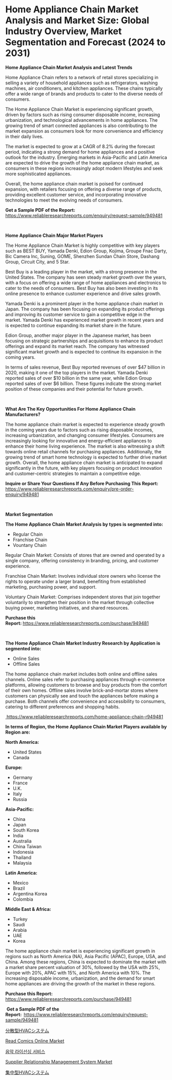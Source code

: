<p><h1>Home Appliance Chain Market Analysis and Market Size: Global Industry Overview, Market Segmentation and Forecast (2024 to 2031)</h1></p><p><strong>Home Appliance Chain Market Analysis and Latest Trends</strong></p>
<p><p>Home Appliance Chain refers to a network of retail stores specializing in selling a variety of household appliances such as refrigerators, washing machines, air conditioners, and kitchen appliances. These chains typically offer a wide range of brands and products to cater to the diverse needs of consumers.</p><p>The Home Appliance Chain Market is experiencing significant growth, driven by factors such as rising consumer disposable income, increasing urbanization, and technological advancements in home appliances. The growing trend of smart connected appliances is also contributing to the market expansion as consumers look for more convenience and efficiency in their daily lives.</p><p>The market is expected to grow at a CAGR of 8.2% during the forecast period, indicating a strong demand for home appliances and a positive outlook for the industry. Emerging markets in Asia-Pacific and Latin America are expected to drive the growth of the home appliance chain market, as consumers in these regions increasingly adopt modern lifestyles and seek more sophisticated appliances.</p><p>Overall, the home appliance chain market is poised for continued expansion, with retailers focusing on offering a diverse range of products, providing excellent customer service, and incorporating innovative technologies to meet the evolving needs of consumers.</p></p>
<p><strong>Get a Sample PDF of the Report:&nbsp;</strong> <a href="https://www.reliableresearchreports.com/enquiry/request-sample/949481">https://www.reliableresearchreports.com/enquiry/request-sample/949481</a></p>
<p>&nbsp;</p>
<p><strong>Home Appliance Chain Major Market Players</strong></p>
<p><p>The Home Appliance Chain Market is highly competitive with key players such as BEST BUY, Yamada Denki, Edion Group, Kojima, Groupe Fnac Darty, Bic Camera Inc, Suning, GOME, Shenzhen Sundan Chain Store, Dashang Group, Circuit City, and 5 Star. </p><p>Best Buy is a leading player in the market, with a strong presence in the United States. The company has seen steady market growth over the years, with a focus on offering a wide range of home appliances and electronics to cater to the needs of consumers. Best Buy has also been investing in its online presence to enhance customer experience and drive sales growth.</p><p>Yamada Denki is a prominent player in the home appliance chain market in Japan. The company has been focusing on expanding its product offerings and improving its customer service to gain a competitive edge in the market. Yamada Denki has experienced market growth in recent years and is expected to continue expanding its market share in the future.</p><p>Edion Group, another major player in the Japanese market, has been focusing on strategic partnerships and acquisitions to enhance its product offerings and expand its market reach. The company has witnessed significant market growth and is expected to continue its expansion in the coming years.</p><p>In terms of sales revenue, Best Buy reported revenues of over $47 billion in 2020, making it one of the top players in the market. Yamada Denki reported sales of over $10 billion in the same year, while Edion Group reported sales of over $6 billion. These figures indicate the strong market position of these companies and their potential for future growth.</p></p>
<p>&nbsp;</p>
<p><strong>What Are The Key Opportunities For Home Appliance Chain Manufacturers?</strong></p>
<p><p>The home appliance chain market is expected to experience steady growth in the coming years due to factors such as rising disposable incomes, increasing urbanization, and changing consumer lifestyles. Consumers are increasingly looking for innovative and energy-efficient appliances to enhance their home living experience. The market is also witnessing a shift towards online retail channels for purchasing appliances. Additionally, the growing trend of smart home technology is expected to further drive market growth. Overall, the home appliance chain market is anticipated to expand significantly in the future, with key players focusing on product innovation and customer-centric strategies to maintain a competitive edge.</p></p>
<p><strong>Inquire or Share Your Questions If Any Before Purchasing This Report:</strong> <a href="https://www.reliableresearchreports.com/enquiry/pre-order-enquiry/949481">https://www.reliableresearchreports.com/enquiry/pre-order-enquiry/949481</a></p>
<p>&nbsp;</p>
<p><strong>Market Segmentation</strong></p>
<p><strong>The Home Appliance Chain Market Analysis by types is segmented into:</strong></p>
<p><ul><li>Regular Chain</li><li>Franchise Chain</li><li>Vountany Chain</li></ul></p>
<p><p>Regular Chain Market: Consists of stores that are owned and operated by a single company, offering consistency in branding, pricing, and customer experience.</p><p>Franchise Chain Market: Involves individual store owners who license the rights to operate under a larger brand, benefiting from established marketing, purchasing power, and support.</p><p>Voluntary Chain Market: Comprises independent stores that join together voluntarily to strengthen their position in the market through collective buying power, marketing initiatives, and shared resources.</p></p>
<p><strong>Purchase this Report:&nbsp;</strong><a href="https://www.reliableresearchreports.com/purchase/949481">https://www.reliableresearchreports.com/purchase/949481</a></p>
<p>&nbsp;</p>
<p><strong>The Home Appliance Chain Market Industry Research by Application is segmented into:</strong></p>
<p><ul><li>Online Sales</li><li>Offline Sales</li></ul></p>
<p><p>The home appliance chain market includes both online and offline sales channels. Online sales refer to purchasing appliances through e-commerce platforms, allowing customers to browse and buy products from the comfort of their own homes. Offline sales involve brick-and-mortar stores where customers can physically see and touch the appliances before making a purchase. Both channels offer convenience and accessibility to consumers, catering to different preferences and shopping habits.</p></p>
<p><a href="https://www.reliableresearchreports.com/home-appliance-chain-r949481">&nbsp;https://www.reliableresearchreports.com/home-appliance-chain-r949481</a></p>
<p><strong>In terms of Region, the Home Appliance Chain Market Players available by Region are:</strong></p>
<p>
    <p> <strong> North America: </strong>
        <ul>
            <li>United States</li>
            <li>Canada</li>
        </ul>
        </p> 
    <p> <strong> Europe: </strong>
        <ul>
            <li>Germany</li>
            <li>France</li>
            <li>U.K.</li>
            <li>Italy</li>
            <li>Russia</li>
        </ul>
        </p> 
    <p> <strong> Asia-Pacific: </strong>
        <ul>
            <li>China</li>
            <li>Japan</li>
            <li>South Korea</li>
            <li>India</li>
            <li>Australia</li>
            <li>China Taiwan</li>
            <li>Indonesia</li>
            <li>Thailand</li>
            <li>Malaysia</li>
        </ul>
        </p> 
    <p> <strong> Latin America: </strong>
        <ul>
            <li>Mexico</li>
            <li>Brazil</li>
            <li>Argentina Korea</li>
            <li>Colombia</li>
        </ul>
        </p> 
    <p> <strong> Middle East & Africa: </strong>
        <ul>
            <li>Turkey</li>
            <li>Saudi</li>
            <li>Arabia</li>
            <li>UAE</li>
            <li>Korea</li>
        </ul>
    </p>
    </p>
<p><p>The home appliance chain market is experiencing significant growth in regions such as North America (NA), Asia Pacific (APAC), Europe, USA, and China. Among these regions, China is expected to dominate the market with a market share percent valuation of 30%, followed by the USA with 25%, Europe with 20%, APAC with 15%, and North America with 10%. The increasing disposable income, urbanization, and the demand for smart home appliances are driving the growth of the market in these regions.</p></p>
<p><strong>Purchase this Report: </strong><a href="https://www.reliableresearchreports.com/purchase/949481">https://www.reliableresearchreports.com/purchase/949481</a></p>
<p>&nbsp;<strong>Get a Sample PDF of the Report:&nbsp;&nbsp;</strong><a href="https://www.reliableresearchreports.com/enquiry/request-sample/949481">https://www.reliableresearchreports.com/enquiry/request-sample/949481</a></p>
<p><strong></strong></p>
<p><p><a href="https://github.com/RodHoppe07/Market-Research-Report-List-1/blob/main/738387555209.md">分散型HVACシステム</a></p><p><a href="https://www.linkedin.com/pulse/read-comics-online-market-insights-cagr-trends-growth-strategies-mpube">Read Comics Online Market</a></p><p><a href="https://medium.com/@ukaszduda1/%EC%9D%8C%EC%95%85-%EB%9D%BC%EC%9D%B4%EC%84%BC%EC%8B%B1-%EC%84%9C%EB%B9%84%EC%8A%A4-%EC%8B%9C%EC%9E%A5-%EB%B6%84%EC%84%9D-%EA%B8%80%EB%A1%9C%EB%B2%8C-%EC%82%B0%EC%97%85-%EC%A0%84%EB%A7%9D%EA%B3%BC-%EC%98%88%EC%B8%A1-2024%EB%85%84%EB%B6%80%ED%84%B0-2031%EB%85%84%EA%B9%8C%EC%A7%80-4cc207b58b64">음악 라이선싱 서비스</a></p><p><a href="https://www.linkedin.com/pulse/decoding-supplier-relationship-management-system-market-metrics-ximxe">Supplier Relationship Management System Market</a></p><p><a href="https://github.com/reliezer65/Market-Research-Report-List-1/blob/main/124789755210.md">集中型HVACシステム</a></p></p>